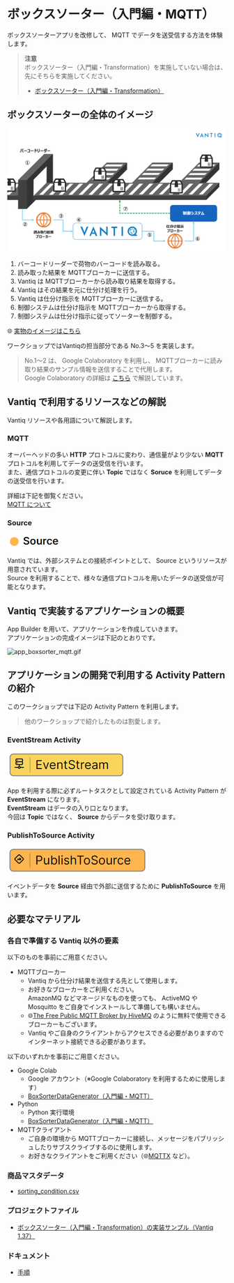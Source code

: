# ボックスソーター（入門編・MQTT）

ボックスソーターアプリを改修して、 MQTT でデータを送受信する方法を体験します。  

> **注意**  
> ボックスソーター（入門編・Transformation）を実施していない場合は、先にそちらを実施してください。  
> - [ボックスソーター（入門編・Transformation）](./../transform/readme.md)

## ボックスソーターの全体のイメージ

<img src="./imgs/overview.png" width="800">

1. バーコードリーダーで荷物のバーコードを読み取る。
1. 読み取った結果を MQTTブローカーに送信する。
1. Vantiq は MQTTブローカーから読み取り結果を取得する。
1. Vantiq はその結果を元に仕分け処理を行う。
1. Vantiq は仕分け指示を MQTTブローカーに送信する。
1. 制御システムは仕分け指示を MQTTブローカーから取得する。
1. 制御システムは仕分け指示に従ってソーターを制御する。

:globe_with_meridians: [実物のイメージはこちら](https://www.youtube.com/watch?v=1LvaiA3N0E8&t=282s)

ワークショップではVantiqの担当部分である No.3〜5 を実装します。
> No.1〜2 は、 Google Colaboratory を利用し、 MQTTブローカーに読み取り結果のサンプル情報を送信することで代用します。  
> Google Colaboratory の詳細は [こちら](/vantiq-google-colab/docs/jp/colab_basic_knowledge.md) で解説しています。

## Vantiq で利用するリソースなどの解説

Vantiq リソースや各用語について解説します。

### MQTT

オーバーヘッドの多い **HTTP** プロトコルに変わり、通信量がより少ない **MQTT** プロトコルを利用してデータの送受信を行います。  
また、通信プロトコルの変更に伴い **Topic** ではなく **Soruce** を利用してデータの送受信を行います。

詳細は下記を御覧ください。  
[MQTT について](./about_mqtt.pdf)

### Source

![resource_source.png](./imgs/resource_source.png)

Vantiq では、外部システムとの接続ポイントとして、 Source というリソースが用意されています。  
Source を利用することで、様々な通信プロトコルを用いたデータの送受信が可能となります。

## Vantiq で実装するアプリケーションの概要

App Builder を用いて、アプリケーションを作成していきます。  
アプリケーションの完成イメージは下記のとおりです。  

![app_boxsorter_mqtt.gif](./imgs/app_boxsorter_mqtt.gif)

## アプリケーションの開発で利用する Activity Pattern の紹介

このワークショップでは下記の Activity Pattern を利用します。
> 他のワークショップで紹介したものは割愛します。  

### EventStream Activity

![activitypattern_eventstream.png](./imgs/activitypattern_eventstream.png)

App を利用する際に必ずルートタスクとして設定されている Activity Pattern が **EventStream** になります。  
**EventStream** はデータの入り口となります。  
今回は **Topic** ではなく、 **Source** からデータを受け取ります。

### PublishToSource Activity

![activitypattern_publishtosource.png](./imgs/activitypattern_publishtosource.png)

イベントデータを **Source** 経由で外部に送信するために **PublishToSource** を用います。

## 必要なマテリアル

### 各自で準備する Vantiq 以外の要素

以下のものを事前にご用意ください。

- MQTTブローカー
  - Vantiq から仕分け結果を送信する先として使用します。
  - お好きなブローカーをご利用ください。  
    AmazonMQ などマネージドなものを使っても、 ActiveMQ や Mosquitto をご自身でインストールして準備しても構いません。
  - :globe_with_meridians:[The Free Public MQTT Broker by HiveMQ](https://www.hivemq.com/public-mqtt-broker/) のように無料で使用できるブローカーもございます。
  - Vantiq やご自身のクライアントからアクセスできる必要がありますのでインターネット接続できる必要があります。

以下のいずれかを事前にご用意ください。

- Google Colab
  - Google アカウント（※Google Colaboratory を利用するために使用します）
  - [BoxSorterDataGenerator（入門編・MQTT）](/vantiq-google-colab/docs/jp/box-sorter_data-generator_beginner_mqtt.ipynb)
- Python
  - Python 実行環境
  - [BoxSorterDataGenerator（入門編・MQTT）](/vantiq-google-colab/docs/jp/box-sorter_data-generator_beginner_mqtt.py)
- MQTTクライアント
  - ご自身の環境から MQTTブローカーに接続し、メッセージをパブリッシュしたりサブスクライブするのに使用します。
  - お好きなクライアントをご利用ください（:globe_with_meridians:[MQTTX](https://mqttx.app/) など）。

### 商品マスタデータ

- [sorting_condition.csv](./../data/sorting_condition.csv)

### プロジェクトファイル

- [ボックスソーター（入門編・Transformation）の実装サンプル（Vantiq 1.37）](./../data/box_sorter_beginner_transform_1.37.zip)

### ドキュメント

- [手順](./instruction.md)
